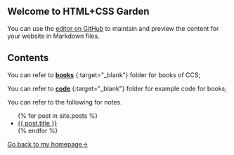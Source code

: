 ## Welcome to HTML+CSS Garden

You can use the [editor on GitHub](https://github.com/960761/AboutCSS/edit/master/README.md) to maintain and preview the content for your website in Markdown files.

## Contents

You can refer to [**books**](https://github.com/960761/AboutCSS/tree/master/books) {:target="_blank"} folder for books of CCS;

You can refer to [**code**](https://github.com/960761/AboutCSS/tree/master/code) {:target="_blank"} folder for example code for books;


You can refer to the following for notes.



<ul>
  {% for post in site.posts %}
    <li>
      <a href="{{ site.baseurl }}{{ post.url }}">{{ post.title }}</a><br/>
    </li>
  {% endfor %}
</ul>


[Go back to my homepage->](https://960761.github.io/)
